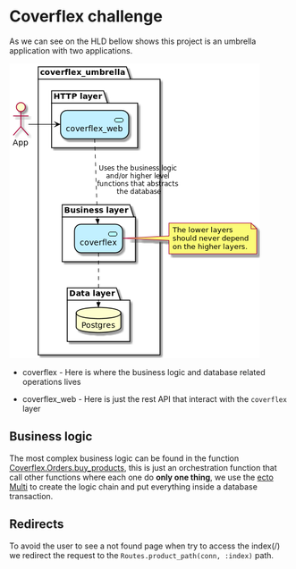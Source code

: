 # Coverflex challenge

As we can see on the HLD bellow shows this project is an umbrella application with two applications.

![](./diagram/layers.png)

* coverflex - Here is where the business logic and database related operations lives
  
* coverflex_web - Here is just the rest API that interact with the `coverflex` layer 

## Business logic

The most complex business logic can be found in the function [Coverflex.Orders.buy_products](./apps/coverflex/lib/coverflex/orders.ex),
this is just an orchestration function that call other functions where each one do **only one thing**, we use the
[ecto Multi](https://hexdocs.pm/ecto/Ecto.Multi.html) to create the logic chain and put everything inside a database
transaction.

## Redirects

To avoid the user to see a not found page when try to access the index(/) we redirect the request to the
`Routes.product_path(conn, :index)` path.
